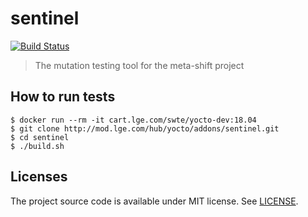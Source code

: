 # sentinel

[![Build Status](http://10.178.85.91:8080/buildStatus/icon?job=sentinel)](http://10.178.85.91:8080/job/sentinel/)

> The mutation testing tool for the meta-shift project


## How to run tests

    $ docker run --rm -it cart.lge.com/swte/yocto-dev:18.04
    $ git clone http://mod.lge.com/hub/yocto/addons/sentinel.git
    $ cd sentinel
    $ ./build.sh


## Licenses

The project source code is available under MIT license. See [LICENSE](LICENSE).
